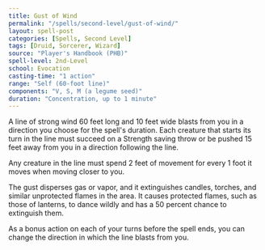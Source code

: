 ```yaml
---
title: Gust of Wind
permalink: "/spells/second-level/gust-of-wind/"
layout: spell-post
categories: [Spells, Second Level]
tags: [Druid, Sorcerer, Wizard]
source: "Player's Handbook (PHB)"
spell-level: 2nd-Level
school: Evocation
casting-time: "1 action"
range: "Self (60-foot line)"
components: "V, S, M (a legume seed)"
duration: "Concentration, up to 1 minute"
---
```


A line of strong wind 60 feet long and 10 feet wide blasts from you in a direction you choose for the spell's duration. Each creature that starts its turn in the line must succeed on a Strength saving throw or be pushed 15 feet away from you in a direction following the line.

Any creature in the line must spend 2 feet of movement for every 1 foot it moves when moving closer to you.

The gust disperses gas or vapor, and it extinguishes candles, torches, and similar unprotected flames in the area. It causes protected flames, such as those of lanterns, to dance wildly and has a 50 percent chance to extinguish them.

As a bonus action on each of your turns before the spell ends, you can change the direction in which the line blasts from you.
